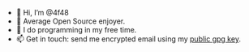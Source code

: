 - 👋 Hi, I’m @4f48
- 👀 Average Open Source enjoyer.
- 🌱 I do programming in my free time.
- 📫 Get in touch: send me encrypted email using my [public gpg key](https://github.com/4f48.gpg).
<!---
4f48/4f48 is a ✨ special ✨ repository because its `README.md` (this file) appears on your GitHub profile.
You can click the Preview link to take a look at your changes.
--->
